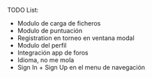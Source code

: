 TODO List:
- Modulo de carga de ficheros
- Modulo de puntuación
- Registration en torneo en ventana modal
- Modulo del perfil
- Integración app de foros
- Idioma, no me mola
- Sign In + Sign Up en el menu de navegación
